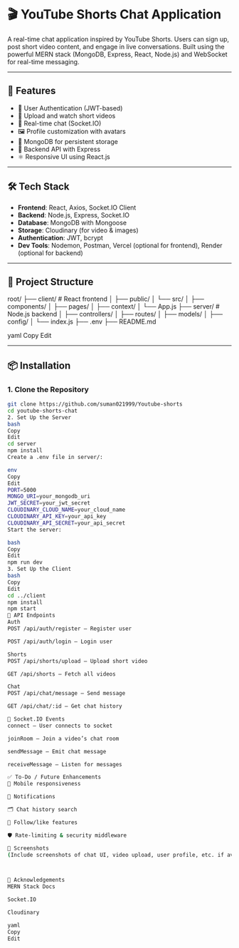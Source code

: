 # 🎬 YouTube Shorts Chat Application

A real-time chat application inspired by YouTube Shorts. Users can sign up, post short video content, and engage in live conversations. Built using the powerful MERN stack (MongoDB, Express, React, Node.js) and WebSocket for real-time messaging.

---

## 🚀 Features

- 🔐 User Authentication (JWT-based)
- 🎥 Upload and watch short videos
- 💬 Real-time chat (Socket.IO)
- 🖼️ Profile customization with avatars
- 🧾 MongoDB for persistent storage
- 🔧 Backend API with Express
- ⚛️ Responsive UI using React.js

---

## 🛠️ Tech Stack

- **Frontend**: React, Axios, Socket.IO Client
- **Backend**: Node.js, Express, Socket.IO
- **Database**: MongoDB with Mongoose
- **Storage**: Cloudinary (for video & images)
- **Authentication**: JWT, bcrypt
- **Dev Tools**: Nodemon, Postman, Vercel (optional for frontend), Render (optional for backend)

---

## 📁 Project Structure

root/
├── client/ # React frontend
│ ├── public/
│ └── src/
│ ├── components/
│ ├── pages/
│ ├── context/
│ └── App.js
├── server/ # Node.js backend
│ ├── controllers/
│ ├── routes/
│ ├── models/
│ ├── config/
│ └── index.js
├── .env
├── README.md

yaml
Copy
Edit

---

## 📦 Installation

### 1. Clone the Repository

```bash
git clone https://github.com/suman021999/Youtube-shorts
cd youtube-shorts-chat
2. Set Up the Server
bash
Copy
Edit
cd server
npm install
Create a .env file in server/:

env
Copy
Edit
PORT=5000
MONGO_URI=your_mongodb_uri
JWT_SECRET=your_jwt_secret
CLOUDINARY_CLOUD_NAME=your_cloud_name
CLOUDINARY_API_KEY=your_api_key
CLOUDINARY_API_SECRET=your_api_secret
Start the server:

bash
Copy
Edit
npm run dev
3. Set Up the Client
bash
Copy
Edit
cd ../client
npm install
npm start
🔧 API Endpoints
Auth
POST /api/auth/register – Register user

POST /api/auth/login – Login user

Shorts
POST /api/shorts/upload – Upload short video

GET /api/shorts – Fetch all videos

Chat
POST /api/chat/message – Send message

GET /api/chat/:id – Get chat history

💬 Socket.IO Events
connect – User connects to socket

joinRoom – Join a video’s chat room

sendMessage – Emit chat message

receiveMessage – Listen for messages

✅ To-Do / Future Enhancements
📱 Mobile responsiveness

🔔 Notifications

🗂️ Chat history search

👥 Follow/like features

🛡️ Rate-limiting & security middleware

📸 Screenshots
(Include screenshots of chat UI, video upload, user profile, etc. if available)



🙌 Acknowledgements
MERN Stack Docs

Socket.IO

Cloudinary

yaml
Copy
Edit
